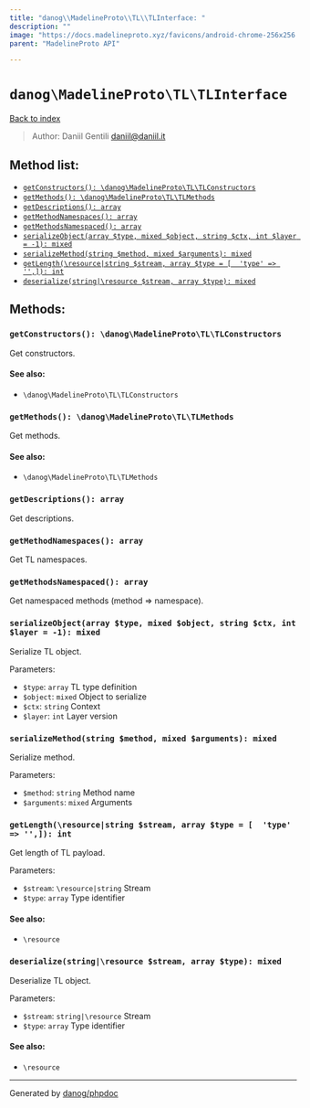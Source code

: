 ```yaml
---
title: "danog\\MadelineProto\\TL\\TLInterface: "
description: ""
image: "https://docs.madelineproto.xyz/favicons/android-chrome-256x256.png"
parent: "MadelineProto API"

---
```

# `danog\MadelineProto\TL\TLInterface`
[Back to index](../../../index.html)

> Author: Daniil Gentili <daniil@daniil.it>  
  

  




## Method list:
* [`getConstructors(): \danog\MadelineProto\TL\TLConstructors`](#getconstructors)
* [`getMethods(): \danog\MadelineProto\TL\TLMethods`](#getmethods)
* [`getDescriptions(): array`](#getdescriptions)
* [`getMethodNamespaces(): array`](#getmethodnamespaces)
* [`getMethodsNamespaced(): array`](#getmethodsnamespaced)
* [`serializeObject(array $type, mixed $object, string $ctx, int $layer = -1): mixed`](#serializeobject)
* [`serializeMethod(string $method, mixed $arguments): mixed`](#serializemethod)
* [`getLength(\resource|string $stream, array $type = [  'type' => '',]): int`](#getlength)
* [`deserialize(string|\resource $stream, array $type): mixed`](#deserialize)

## Methods:
### `getConstructors(): \danog\MadelineProto\TL\TLConstructors`

Get constructors.


#### See also: 
* `\danog\MadelineProto\TL\TLConstructors`




### `getMethods(): \danog\MadelineProto\TL\TLMethods`

Get methods.


#### See also: 
* `\danog\MadelineProto\TL\TLMethods`




### `getDescriptions(): array`

Get descriptions.



### `getMethodNamespaces(): array`

Get TL namespaces.



### `getMethodsNamespaced(): array`

Get namespaced methods (method => namespace).



### `serializeObject(array $type, mixed $object, string $ctx, int $layer = -1): mixed`

Serialize TL object.


Parameters:

* `$type`: `array` TL type definition  
* `$object`: `mixed` Object to serialize  
* `$ctx`: `string` Context  
* `$layer`: `int` Layer version  



### `serializeMethod(string $method, mixed $arguments): mixed`

Serialize method.


Parameters:

* `$method`: `string` Method name  
* `$arguments`: `mixed` Arguments  



### `getLength(\resource|string $stream, array $type = [  'type' => '',]): int`

Get length of TL payload.


Parameters:

* `$stream`: `\resource|string` Stream  
* `$type`: `array` Type identifier  


#### See also: 
* `\resource`




### `deserialize(string|\resource $stream, array $type): mixed`

Deserialize TL object.


Parameters:

* `$stream`: `string|\resource` Stream  
* `$type`: `array` Type identifier  


#### See also: 
* `\resource`




---
Generated by [danog/phpdoc](https://phpdoc.daniil.it)
